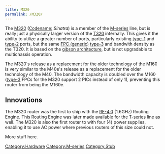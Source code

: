 ```yaml
---
title: M320
permalink: /M320/
---
```


The [M320](/M320 "wikilink") ([Codename:](/codenames "wikilink") *Sinatra*) is a member of the [M-series](/M-series "wikilink") line, but is really just a physically larger version of the [T320](/T320 "wikilink") internally. This gives it the ability to utilize a greater number of ports, particularly existing [type-1](/type-1 "wikilink") and [type-2](/type-2 "wikilink") ports, but the same [FPC (generic)](/FPC_(generic) "wikilink") [type-3](/type-3 "wikilink") and bandwith density as the T320. It is based on the [gibson architecture](/gibson_architecture "wikilink"), but is not upgradable to multichassis operation.

The M320's release as a replacement for the older technology of the M160 is very similar to the M40e's release as a replacement for the older technology of the M40. The bandwidth capacity is doubled over the M160 ([type-3](/FPC_type-3 "wikilink") FPCs for the M320 support 2 PICs instead of only 1), preventing this router from being the M160e.

Innovations
-----------

The M320 router was the first to ship with the [RE-4.0](/RE-4.0 "wikilink") (1.6GHz) Routing Engine. This Routing Engine was later made available for the [T-series](/T-series "wikilink") line as well. The M320 is also the first router to with four (4) power supplies, enabling it to use AC power where previous routers of this size could not.

More stuff here.

[Category:Hardware](/Category:Hardware "wikilink") [Category:M-series](/Category:M-series "wikilink") [Category:Stub](/Category:Stub "wikilink")